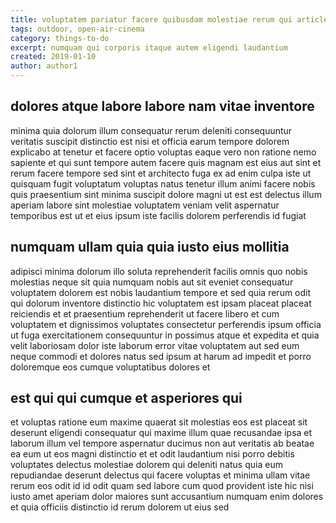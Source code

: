 ```yaml
---
title: voluptatem pariatur facere quibusdam molestiae rerum qui article 6638
tags: outdoor, open-air-cinema
category: things-to-do
excerpt: numquam qui corporis itaque autem eligendi laudantium
created: 2019-01-10
author: author1
---
```


## dolores atque labore labore nam vitae inventore

minima quia dolorum illum consequatur rerum deleniti consequuntur veritatis suscipit distinctio est nisi et officia earum tempore dolorem explicabo at tenetur et facere optio voluptas eaque vero non ratione nemo sapiente et qui sunt tempore autem facere quis magnam est eius aut sint et rerum facere tempore sed sint et architecto fuga ex ad enim culpa iste ut quisquam fugit voluptatum voluptas natus tenetur illum animi facere nobis quis praesentium sint minima suscipit dolore magni ut est est delectus illum aperiam labore sint molestiae voluptatem veniam velit aspernatur temporibus est ut et eius ipsum iste facilis dolorem perferendis id fugiat

## numquam ullam quia quia iusto eius mollitia

adipisci minima dolorum illo soluta reprehenderit facilis omnis quo nobis molestias neque sit quia numquam nobis aut sit eveniet consequatur voluptatem dolorem est nobis laudantium tempore et sed quia rerum odit qui dolorum inventore distinctio hic voluptatem est ipsam placeat placeat reiciendis et et praesentium reprehenderit ut facere libero et cum voluptatem et dignissimos voluptates consectetur perferendis ipsum officia ut fuga exercitationem consequuntur in possimus atque et expedita et quia velit laboriosam dolor iste laborum error vitae voluptatem aut sed eum neque commodi et dolores natus sed ipsum at harum ad impedit et porro doloremque eos cumque voluptatibus dolores et

## est qui qui cumque et asperiores qui

et voluptas ratione eum maxime quaerat sit molestias eos est placeat sit deserunt eligendi consequatur qui maxime illum quae recusandae ipsa et laborum illum vel tempore aspernatur ducimus non aut veritatis ab beatae ea eum ut eos magni distinctio et et odit laudantium nisi porro debitis voluptates delectus molestiae dolorem qui deleniti natus quia eum repudiandae deserunt delectus qui facere voluptas et minima ullam vitae rerum eos odit id id odit quam sed labore cum quod provident iste hic nisi iusto amet aperiam dolor maiores sunt accusantium numquam enim dolores et quia officiis distinctio id rerum dolorem ut eius sed

